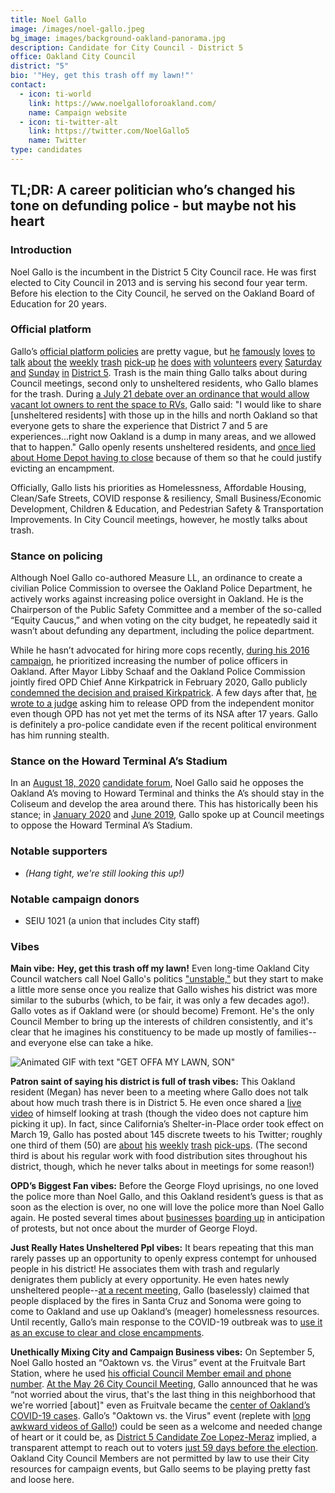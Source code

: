 ```yaml
---
title: Noel Gallo
image: /images/noel-gallo.jpeg
bg_image: images/background-oakland-panorama.jpg
description: Candidate for City Council - District 5
office: Oakland City Council
district: "5"
bio: '"Hey, get this trash off my lawn!"'
contact:
  - icon: ti-world
    link: https://www.noelgalloforoakland.com/
    name: Campaign website
  - icon: ti-twitter-alt
    link: https://twitter.com/NoelGallo5
    name: Twitter
type: candidates
---
```

## TL;DR: A career politician who’s changed his tone on defunding police - but maybe not his heart

### Introduction

Noel Gallo is the incumbent in the District 5 City Council race. He was first elected to City Council in 2013 and is serving his second four year term. Before his election to the City Council, he served on the Oakland Board of Education for 20 years.

### Official platform

Gallo’s [official platform policies](https://www.noelgalloforoakland.com/priorities) are pretty vague, but [he](https://twitter.com/NoelGallo5/status/1300228782700204032) [famously](https://twitter.com/NoelGallo5/status/1300124860153094144) [loves](https://twitter.com/NoelGallo5/status/1300124860153094144) [to](https://twitter.com/NoelGallo5/status/1297300464552144896) [talk](https://twitter.com/NoelGallo5/status/1295471244595224576) [about](https://twitter.com/NoelGallo5/status/1295201695715098624) [the](https://twitter.com/NoelGallo5/status/1294783732042194944) [weekly](https://twitter.com/NoelGallo5/status/1292663717004369921) [trash](https://twitter.com/NoelGallo5/status/1292262700127416321) [pick-up](https://twitter.com/NoelGallo5/status/1290123455673769984) [he](https://twitter.com/NoelGallo5/status/1289780852948271105) [does](https://twitter.com/NoelGallo5/status/1287592711101378560) [with](https://twitter.com/NoelGallo5/status/1287228585195970560) [volunteers](https://twitter.com/NoelGallo5/status/1285051494924840960) [every](https://twitter.com/NoelGallo5/status/1284684800947699713) [Saturday](https://twitter.com/NoelGallo5/status/1282487111380131840) [and](https://twitter.com/NoelGallo5/status/1282169381774974977) [Sunday](https://twitter.com/NoelGallo5/status/1279877697041166336) [in](https://twitter.com/NoelGallo5/status/1279559991439974400) [District 5](https://twitter.com/NoelGallo5/status/1277457566394544128). Trash is the main thing Gallo talks about during Council meetings, second only to unsheltered residents, who Gallo blames for the trash. During [a July 21 debate over an ordinance that would allow vacant lot owners to rent the space to RVs](https://twitter.com/DarwinBondGraha/status/1285742647080914944), Gallo said: "I would like to share \[unsheltered residents] with those up in the hills and north Oakland so that everyone gets to share the experience that District 7 and 5 are experiences...right now Oakland is a dump in many areas, and we allowed that to happen." Gallo openly resents unsheltered residents, and [once lied about Home Depot having to close](https://twitter.com/hyphy_republic/status/1120710552387325952?s=20) because of them so that he could justify evicting an encampment.

Officially, Gallo lists his priorities as Homelessness, Affordable Housing, Clean/Safe Streets, COVID response & resiliency, Small Business/Economic Development, Children & Education, and Pedestrian Safety & Transportation Improvements. In City Council meetings, however, he mostly talks about trash.

### Stance on policing

Although Noel Gallo co-authored Measure LL, an ordinance to create a civilian Police Commission to oversee the Oakland Police Department, he actively works against increasing police oversight in Oakland. He is the Chairperson of the Public Safety Committee and a member of the so-called “Equity Caucus,” and when voting on the city budget, he repeatedly said it wasn’t about defunding any department, including the police department.

While he hasn’t advocated for hiring more cops recently, [during his 2016 campaign](https://ballotpedia.org/Noel_Gallo), he prioritized increasing the number of police officers in Oakland. After Mayor Libby Schaaf and the Oakland Police Commission jointly fired OPD Chief Anne Kirkpatrick in February 2020, Gallo publicly [condemned the decision and praised Kirkpatrick](https://abc7news.com/oakland-police-chief-anne-kirkpatrick-fired-mayor-libby-schaaf-city-council-reacts-to-firing-kirkpatricks/5956010/). A few days after that, [he wrote to a judge](https://twitter.com/OKcouncil/status/1234485943849013248?s=20) asking him to release OPD from the independent monitor even though OPD has not yet met the terms of its NSA after 17 years. Gallo is definitely a pro-police candidate even if the recent political environment has him running stealth.

### Stance on the Howard Terminal A’s Stadium

In an [August 18, 2020](https://twitter.com/tdlove5/status/1295921885838897152?s=20) [candidate forum](https://twitter.com/hyphy_republic/status/1295917915124846592?s=20), Noel Gallo said he opposes the Oakland A’s moving to Howard Terminal and thinks the A’s should stay in the Coliseum and develop the area around there. This has historically been his stance; in [January 2020](https://twitter.com/hyphy_republic/status/1219844030843932672?s=20) and [June 2019](https://twitter.com/hyphy_republic/status/1138961351714398209?s=20), Gallo spoke up at Council meetings to oppose the Howard Terminal A’s Stadium.

### Notable supporters

* *(Hang tight, we're still looking this up!)*

### Notable campaign donors

* SEIU 1021 (a union that includes City staff)

### Vibes

**Main vibe:** **Hey, get this trash off my lawn!** Even long-time Oakland City Council watchers call Noel Gallo's politics ["unstable,"](https://twitter.com/hyphy_republic/status/1305998596374851584) but they start to make a little more sense once you realize that Gallo wishes his district was more similar to the suburbs (which, to be fair, it was only a few decades ago!). Gallo votes as if Oakland were (or should become) Fremont. He's the only Council Member to bring up the interests of children consistently, and it's clear that he imagines his constituency to be made up mostly of families--and everyone else can take a hike.

![Animated GIF with text "GET OFFA MY LAWN, SON"](/images/gallo-trash.gif)

**Patron saint of saying his district is full of trash vibes:** This Oakland resident (Megan) has never been to a meeting where Gallo does not talk about how much trash there is in District 5. He even once shared a [live video](https://twitter.com/NoelGallo5/status/1300124860153094144?s=20) of himself looking at trash (though the video does not capture him picking it up). In fact, since California’s Shelter-in-Place order took effect on March 19, Gallo has posted about 145 discrete tweets to his Twitter; roughly one third of them (50) are [about](https://twitter.com/NoelGallo5/status/1259308764039016449?s=20) [his](https://twitter.com/NoelGallo5/status/1266832215947669504?s=20) [weekly](https://twitter.com/NoelGallo5/status/1292663717004369921?s=20) [trash](https://twitter.com/NoelGallo5/status/1294783732042194944?s=20) [pick-ups](https://twitter.com/NoelGallo5/status/1297732204374536192?s=20). (The second third is about his regular work with food distribution sites throughout his district, though, which he never talks about in meetings for some reason!)

**OPD’s Biggest Fan vibes:** Before the George Floyd uprisings, no one loved the police more than Noel Gallo, and this Oakland resident’s guess is that as soon as the election is over, no one will love the police more than Noel Gallo again. He posted several times about [businesses](https://twitter.com/NoelGallo5/status/1267649864256479232?s=20) [boarding up](https://twitter.com/NoelGallo5/status/1269278256349343744?s=20) in anticipation of protests, but not once about the murder of George Floyd.

**Just Really Hates Unsheltered Ppl vibes:** It bears repeating that this man rarely passes up an opportunity to openly express contempt for unhoused people in his district! He associates them with trash and regularly denigrates them publicly at every opportunity. He even hates newly unsheltered people--[at a recent meeting](https://twitter.com/hyphy_republic/status/1299389487634501632?s=20), Gallo (baselessly) claimed that people displaced by the fires in Santa Cruz and Sonoma were going to come to Oakland and use up Oakland’s (meager) homelessness resources. Until recently, Gallo’s main response to the COVID-19 outbreak was to [use it as an excuse to clear and close encampments](https://twitter.com/NoelGallo5/status/1238640677497389057?s=20).

**Unethically Mixing City and Campaign Business vibes:** On September 5, Noel Gallo hosted an “Oaktown vs. the Virus” event at the Fruitvale Bart Station, where he used [his official Council Member email and phone number](https://www.facebook.com/noelgallodistrict5/posts/3748440245168100). [At the May 26 City Council Meeting](https://twitter.com/hyphy_republic/status/1266084306612416513), Gallo announced that he was “not worried about the virus, that's the last thing in this neighborhood that we're worried \[about]" even as Fruitvale became the [center of Oakland’s COVID-19 cases](https://www.mercurynews.com/2020/08/09/coronavirus-exploded-latinx-residents-oakland-fruitvale/). Gallo’s "Oaktown vs. the Virus" event (replete with [long awkward videos of Gallo!](https://www.facebook.com/noelgallodistrict5/videos/3314300105357541)) could be seen as a welcome and needed change of heart or it could be, as [District 5 Candidate Zoe Lopez-Meraz](https://www.oakmtg.club/candidates/zoe-lopez-meraz/) implied, a transparent attempt to reach out to voters [just 59 days before the election](https://twitter.com/zoelopezmeraz/status/1302364880717053953). Oakland City Council Members are not permitted by law to use their City resources for campaign events, but Gallo seems to be playing pretty fast and loose here.